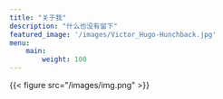 ```yaml
---
title: "关于我"
description: "什么也没有留下"
featured_image: '/images/Victor_Hugo-Hunchback.jpg'
menu:
    main:
        weight: 100    
---
```

{{< figure src="/images/img.png" >}}